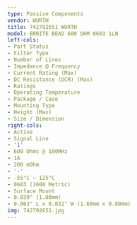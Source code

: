 ```yaml
---
type: Passive Components
vendor: WURTH
title: 742792651 WURTH
model: ERRITE BEAD 600 OHM 0603 1LN
left-cols:
- Part Status
- Filter Type
- Number of Lines
- Impedance @ Frequency
- Current Rating (Max)
- DC Resistance (DCR) (Max)
- Ratings
- Operating Temperature
- Package / Case
- Mounting Type
- Height (Max)
- Size / Dimension
right-cols:
- Active
- Signal Line
- '1'
- 600 Ohms @ 100MHz
- 1A
- 200 mOhm
- '-'
- -55°C ~ 125°C
- 0603 (1608 Metric)
- Surface Mount
- 0.039" (1.00mm)
- 0.063" L x 0.032" W (1.60mm x 0.80mm)
img: 742792651.jpg
---
```

